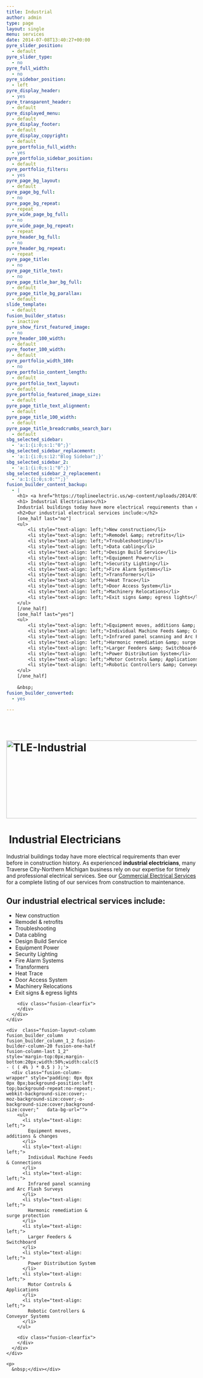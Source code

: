 ```yaml
---
title: Industrial
author: admin
type: page
layout: single
menu: services
date: 2014-07-08T13:40:27+00:00
pyre_slider_position:
  - default
pyre_slider_type:
  - no
pyre_full_width:
  - no
pyre_sidebar_position:
  - left
pyre_display_header:
  - yes
pyre_transparent_header:
  - default
pyre_displayed_menu:
  - default
pyre_display_footer:
  - default
pyre_display_copyright:
  - default
pyre_portfolio_full_width:
  - yes
pyre_portfolio_sidebar_position:
  - default
pyre_portfolio_filters:
  - yes
pyre_page_bg_layout:
  - default
pyre_page_bg_full:
  - no
pyre_page_bg_repeat:
  - repeat
pyre_wide_page_bg_full:
  - no
pyre_wide_page_bg_repeat:
  - repeat
pyre_header_bg_full:
  - no
pyre_header_bg_repeat:
  - repeat
pyre_page_title:
  - no
pyre_page_title_text:
  - no
pyre_page_title_bar_bg_full:
  - default
pyre_page_title_bg_parallax:
  - default
slide_template:
  - default
fusion_builder_status:
  - inactive
pyre_show_first_featured_image:
  - no
pyre_header_100_width:
  - default
pyre_footer_100_width:
  - default
pyre_portfolio_width_100:
  - no
pyre_portfolio_content_length:
  - default
pyre_portfolio_text_layout:
  - default
pyre_portfolio_featured_image_size:
  - default
pyre_page_title_text_alignment:
  - default
pyre_page_title_100_width:
  - default
pyre_page_title_breadcrumbs_search_bar:
  - default
sbg_selected_sidebar:
  - 'a:1:{i:0;s:1:"0";}'
sbg_selected_sidebar_replacement:
  - 'a:1:{i:0;s:12:"Blog Sidebar";}'
sbg_selected_sidebar_2:
  - 'a:1:{i:0;s:1:"0";}'
sbg_selected_sidebar_2_replacement:
  - 'a:1:{i:0;s:0:"";}'
fusion_builder_content_backup:
  - |
    <h1> <a href="https://toplineelectric.us/wp-content/uploads/2014/07/TLE-Industrial.png"><img class="alignnone wp-image-245 size-full" src="https://toplineelectric.us/wp-content/uploads/2014/07/TLE-Industrial.png" alt="TLE-Industrial" width="622" height="206" /></a></h1>
    <h1> Industrial Electricians</h1>
    Industrial buildings today have more electrical requirements than ever before in construction history. As experienced<strong> industrial electricians</strong>, many Traverse City-Northern Michigan business rely on our expertise for timely and professional electrical services. See our <a title="Commercial" href="https://toplineelectric.us/electrical-services-traverse-city/commercial-electricians/">Commercial Electrical Services</a> for a complete listing of our services from construction to maintenance.
    <h2>Our industrial electrical services include:</h2>
    [one_half last="no"]
    <ul>
    	<li style="text-align: left;">New construction</li>
    	<li style="text-align: left;">Remodel &amp; retrofits</li>
    	<li style="text-align: left;">Troubleshooting</li>
    	<li style="text-align: left;">Data cabling</li>
    	<li style="text-align: left;">Design Build Service</li>
    	<li style="text-align: left;">Equipment Power</li>
    	<li style="text-align: left;">Security Lighting</li>
    	<li style="text-align: left;">Fire Alarm Systems</li>
    	<li style="text-align: left;">Transformers</li>
    	<li style="text-align: left;">Heat Trace</li>
    	<li style="text-align: left;">Door Access System</li>
    	<li style="text-align: left;">Machinery Relocations</li>
    	<li style="text-align: left;">Exit signs &amp; egress lights</li>
    </ul>
    [/one_half]
    [one_half last="yes"]
    <ul>
    	<li style="text-align: left;">Equipment moves, additions &amp; changes</li>
    	<li style="text-align: left;">Individual Machine Feeds &amp; Connections</li>
    	<li style="text-align: left;">Infrared panel scanning and Arc Flash Surveys</li>
    	<li style="text-align: left;">Harmonic remediation &amp; surge protection</li>
    	<li style="text-align: left;">Larger Feeders &amp; Switchboard</li>
    	<li style="text-align: left;">Power Distribution System</li>
    	<li style="text-align: left;">Motor Controls &amp; Applications</li>
    	<li style="text-align: left;">Robotic Controllers &amp; Conveyor Systems</li>
    </ul>
    [/one_half]
    
    &nbsp;
fusion_builder_converted:
  - yes

---
```

#  [<img loading="lazy" class="alignnone wp-image-245 size-full" src="https://toplineelectric.us/wp-content/uploads/2014/07/TLE-Industrial.png" alt="TLE-Industrial" width="622" height="206" srcset="https://toplineelectric.us/wp-content/uploads/2014/07/TLE-Industrial-300x99.png 300w, https://toplineelectric.us/wp-content/uploads/2014/07/TLE-Industrial.png 622w" sizes="(max-width: 622px) 100vw, 622px" />][1]

#  Industrial Electricians

Industrial buildings today have more electrical requirements than ever before in construction history. As experienced **industrial electricians**, many Traverse City-Northern Michigan business rely on our expertise for timely and professional electrical services. See our [Commercial Electrical Services][2] for a complete listing of our services from construction to maintenance.

## Our industrial electrical services include:

<div class="fusion-fullwidth fullwidth-box fusion-builder-row-10 hundred-percent-fullwidth non-hundred-percent-height-scrolling"  style='background-color: rgba(255,255,255,0);background-position: center center;background-repeat: no-repeat;padding-top:0px;padding-right:0px;padding-bottom:0px;padding-left:0px;'>
  <div class="fusion-builder-row fusion-row ">
    <div  class="fusion-layout-column fusion_builder_column fusion_builder_column_1_2 fusion-builder-column-19 fusion-one-half fusion-column-first 1_2"  style='margin-top:0px;margin-bottom:20px;width:50%;width:calc(50% - ( ( 4% ) * 0.5 ) );margin-right: 4%;'>
      <div class="fusion-column-wrapper" style="padding: 0px 0px 0px 0px;background-position:left top;background-repeat:no-repeat;-webkit-background-size:cover;-moz-background-size:cover;-o-background-size:cover;background-size:cover;"   data-bg-url="">
        <ul>
          <li style="text-align: left;">
            New construction
          </li>
          <li style="text-align: left;">
            Remodel & retrofits
          </li>
          <li style="text-align: left;">
            Troubleshooting
          </li>
          <li style="text-align: left;">
            Data cabling
          </li>
          <li style="text-align: left;">
            Design Build Service
          </li>
          <li style="text-align: left;">
            Equipment Power
          </li>
          <li style="text-align: left;">
            Security Lighting
          </li>
          <li style="text-align: left;">
            Fire Alarm Systems
          </li>
          <li style="text-align: left;">
            Transformers
          </li>
          <li style="text-align: left;">
            Heat Trace
          </li>
          <li style="text-align: left;">
            Door Access System
          </li>
          <li style="text-align: left;">
            Machinery Relocations
          </li>
          <li style="text-align: left;">
            Exit signs & egress lights
          </li>
        </ul>
        
        <div class="fusion-clearfix">
        </div>
      </div>
    </div>
    
    <div  class="fusion-layout-column fusion_builder_column fusion_builder_column_1_2 fusion-builder-column-20 fusion-one-half fusion-column-last 1_2"  style='margin-top:0px;margin-bottom:20px;width:50%;width:calc(50% - ( ( 4% ) * 0.5 ) );'>
      <div class="fusion-column-wrapper" style="padding: 0px 0px 0px 0px;background-position:left top;background-repeat:no-repeat;-webkit-background-size:cover;-moz-background-size:cover;-o-background-size:cover;background-size:cover;"   data-bg-url="">
        <ul>
          <li style="text-align: left;">
            Equipment moves, additions & changes
          </li>
          <li style="text-align: left;">
            Individual Machine Feeds & Connections
          </li>
          <li style="text-align: left;">
            Infrared panel scanning and Arc Flash Surveys
          </li>
          <li style="text-align: left;">
            Harmonic remediation & surge protection
          </li>
          <li style="text-align: left;">
            Larger Feeders & Switchboard
          </li>
          <li style="text-align: left;">
            Power Distribution System
          </li>
          <li style="text-align: left;">
            Motor Controls & Applications
          </li>
          <li style="text-align: left;">
            Robotic Controllers & Conveyor Systems
          </li>
        </ul>
        
        <div class="fusion-clearfix">
        </div>
      </div>
    </div>
    
    <p>
      &nbsp;</div></div>

 [1]: https://toplineelectric.us/wp-content/uploads/2014/07/TLE-Industrial.png
 [2]: https://toplineelectric.us/electrical-services-traverse-city/commercial-electricians/ "Commercial"